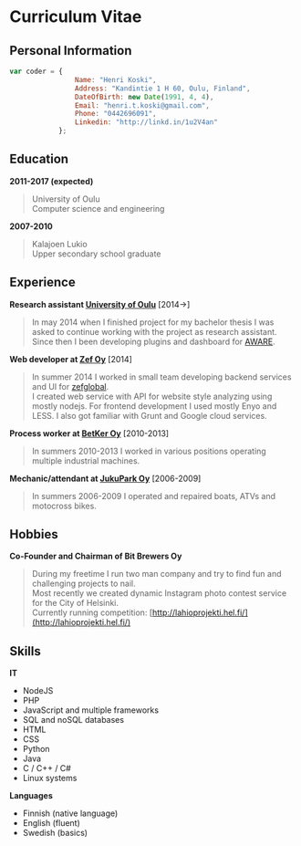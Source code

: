 # Curriculum Vitae
Personal Information
---------
```javascript
var coder = {
                Name: "Henri Koski",
                Address: "Kandintie 1 H 60, Oulu, Finland",
                DateOfBirth: new Date(1991, 4, 4),
                Email: "henri.t.koski@gmail.com",
                Phone: "0442696091",
                Linkedin: "http://linkd.in/1u2V4an"
            };
```

Education
---------

**2011-2017 (expected)**
> University of Oulu<br>Computer science and engineering

**2007-2010**
> Kalajoen Lukio<br>Upper secondary school graduate


Experience
----------

**Research assistant [University of Oulu](http://www.oulu.fi/cse/)** [2014->]
> In may 2014 when I finished project for my bachelor thesis I was asked to continue
> working with the project as research assistant. Since then I been developing plugins
> and dashboard for [AWARE](http://www.awareframework.com). 

**Web developer at [Zef Oy](http://www.zef.fi/en/home/)**  [2014]
> In summer 2014 I worked in small team developing backend services and UI for [zefglobal](http://apps.zefglobal.com/).<br>I created web service with API for website style analyzing using mostly nodejs.
> For frontend development I used mostly Enyo and LESS.
> I also got familiar with Grunt and Google cloud services.
    
**Process worker at [BetKer Oy](http://www.betker.fi/)** [2010-2013]
> In summers 2010-2013 I worked in various positions operating multiple industrial machines.

**Mechanic/attendant at [JukuPark Oy](http://www.jukupark.fi/tmp_jukupark_kalajoki_site_0.asp?sua=12&lang=3&s=660)**  [2006-2009]
> In summers 2006-2009 I operated and repaired boats, ATVs and motocross bikes.


Hobbies
----------
**Co-Founder and Chairman of Bit Brewers Oy**
> During my freetime I run two man company and try to find fun and challenging projects to nail.<br>Most recently we created dynamic Instagram photo contest service for the City of Helsinki.<br>Currently running competition: [http://lahioprojekti.hel.fi/](http://lahioprojekti.hel.fi/)

Skills
----------
**IT**
* NodeJS
* PHP
* JavaScript and multiple frameworks
* SQL and noSQL databases
* HTML
* CSS
* Python
* Java
* C / C++ / C#
* Linux systems

**Languages**
* Finnish (native language)
* English (fluent)
* Swedish (basics)
